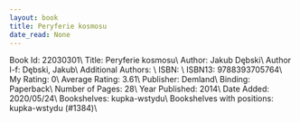 ```yaml
---
layout: book
title: Peryferie kosmosu
date_read: None
---
```


Book Id: 22030301\ 
Title: Peryferie kosmosu\ 
Author: Jakub Dębski\ 
Author l-f: Dębski, Jakub\ 
Additional Authors: \ 
ISBN: \ 
ISBN13: 9788393705764\ 
My Rating: 0\ 
Average Rating: 3.61\ 
Publisher: Demland\ 
Binding: Paperback\ 
Number of Pages: 28\ 
Year Published: 2014\ 
Date Added: 2020/05/24\ 
Bookshelves: kupka-wstydu\ 
Bookshelves with positions: kupka-wstydu (#1384)\ 

